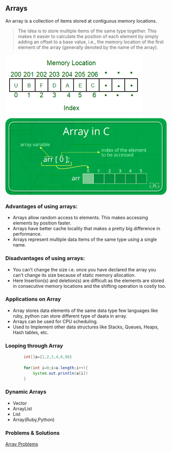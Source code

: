 ## Arrays

An array is a collection of items stored at contiguous memory locations.

> The idea is to store multiple items of the same type together.
> This makes it easier to calculate the position of each element by simply adding an offset to a base value, i.e., the memory location of the first element of the array (generally denoted by the name of the array).

![indexing.png](../assets/images/arrays/indexing.png)
![indexing_c.png](../assets/images/arrays/indexing_c.png "Indexing in C")

### Advantages of using arrays:

- Arrays allow random access to elements. This makes accessing elements by position faster.
- Arrays have better cache locality that makes a pretty big difference in performance.
- Arrays represent multiple data items of the same type using a single name.

### Disadvantages of using arrays:

- You can’t change the size i.e. once you have declared the array you can’t change its size because of static memory
  allocation.
- Here Insertion(s) and deletion(s) are difficult as the elements are stored in consecutive memory locations and the
  shifting operation is costly too.

### Applications on Array

- Array stores data elements of the same data type few languages like ruby, python can store different type of daata in
  array.
- Arrays can be used for CPU scheduling.
- Used to Implement other data structures like Stacks, Queues, Heaps, Hash tables, etc.

### Looping through Array

```java
        int[]a={1,2,3,4,0,98}

        for(int i=0;i<a.length;i++){
            System.out.println(a[i])
        }
```

### Dynamic Arrays

- Vector
- ArrayList
- List
- Array(Ruby,Python)

### Problems & Solutions

[Array Problems](https://github.com/santosh-1987/RubyScripts/tree/master/Scaler/array_problems)